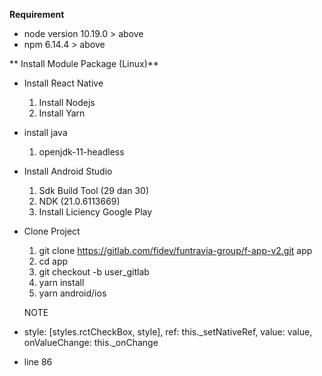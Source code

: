 **Requirement**
 - node version 10.19.0 > above
 - npm 6.14.4 > above

** Install Module Package (Linux)**
  - Install React Native
    1. Install Nodejs
    2. Install Yarn [](https://www.linuxid.net/30438/cara-mudah-install-yarn-di-ubuntu-18-04-untuk-pemula/)
  - install java
    1. openjdk-11-headless
  - Install Android Studio
    1. Sdk Build Tool (29 dan 30)
    2. NDK (21.0.6113669)
    3. Install Liciency Google Play
  - Clone Project
    1. git clone https://gitlab.com/fidev/funtravia-group/f-app-v2.git app
    2. cd app
    3. git checkout -b user_gitlab
    4. yarn install
    5. yarn android/ios

    NOTE

    <!-- Penambahan/Revisi Code di Module Checkbox -->
 - style: [styles.rctCheckBox, style], ref: this._setNativeRef, value: value, onValueChange: this._onChange
 - line 86
